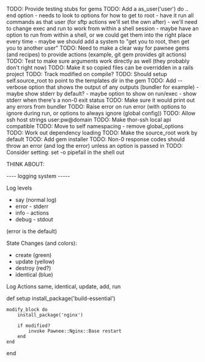 TODO: Provide testing stubs for gems
TODO: Add a as_user('user') do .. end option
				- needs to look to options for how to get to root
				- have it run all commands as that user (for sftp actions we'll set the own after)
				- we'll need to change exec and run to work from within a shell session
					- maybe have an option to run from within a shell, or we could get them into the right place every time
				- maybe we should add a system to "get you to root, then get you to another user"
TODO: Need to make a clear way for pawnee gems (and recipes) to provide actions (example, git gem provides git actions)
TODO: Test to make sure arguments work directly as well (they probably don't right now)
TODO: Make it so copied files can be overridden in a rails project
TODO: Track modified on compile?
TODO: Should setup self.source_root to point to the templates dir in the gem
TODO: Add --verbose option that shows the output of any outputs (bundler for example)
 				- maybe show stderr by default?
				- maybe option to show on run/exec
				- show stderr when there's a non-0 exit status
TODO: Make sure it would print out any errors from bundler
TODO: Raise error on run error (with options to ignore during run, or options to always ignore (global config))
TODO: Allow ssh host strings user:pw@domain
TODO: Make thor-ssh local api compatible
TODO: Move to self namespacing - remove global_options
TODO: Work out dependency loading
TODO: Make the source_root work by default
TOOD: Add gem installer
TODO: Non-0 response codes should throw an error (and log the error) unless an option is passed in
TODO: Consider setting: set -o pipefail    in the shell out


THINK ABOUT:

---- logging system -----

Log levels
- say (normal log)
- error - stderr
- info - actions
- debug - stdout

(error is the default)

State Changes (and colors):
- create (green)
- update (yellow)
- destroy (red?)
- identical (blue)

Log Actions
same, identical, update, add, run


def setup
	install_package('build-essential')
	
	modify_block do
		install_package('nginx')

		if modified?
			invoke Pawnee::Nginx::Base restart
		end
	end
end